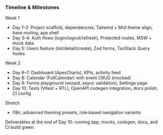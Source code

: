 ### Timeline & Milestones

Week 1
- Day 1–2: Project scaffold, dependencies, Tailwind + MUI theme align, base routing, app shell
- Day 3–4: Auth flows (login/logout/refresh), Protected routes, MSW + mock data
- Day 5: Users feature (list/detail/create), Zod forms, TanStack Query hooks

Week 2
- Day 6–7: Dashboard (ApexCharts), KPIs, activity feed
- Day 8: Calendar (FullCalendar) with event CRUD (mocked)
- Day 9: Forms playground (wizard, async validation), Settings page
- Day 10: Tests (Vitest + RTL), OpenAPI codegen integration, docs polish, CI config

Stretch
- i18n, advanced theming presets, role‑based navigation variants

Deliverables at the end of Day 10: running app, mocks, codegen, docs, and CI build green.


